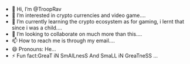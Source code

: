 - 👋 Hi, I’m @TroopRav
- 👀 I’m interested in crypto currencies and video game....
- 🌱 I’m currently learning the crypto ecosystem as for gaming, i lernt that since i was a child....
- 💞️ I’m looking to collaborate on much more than this....
- 📫 How to reach me is through my email....
- 😄 Pronouns: He...
- ⚡ Fun fact:GreaT iN SmAlLnesS And SmaLL iN GreaTneSS ...

<!---
TroopRav/TroopRav is a ✨ special ✨ repository because its `README.md` (this file) appears on your GitHub profile.
You can click the Preview link to take a look at your changes.
--->
